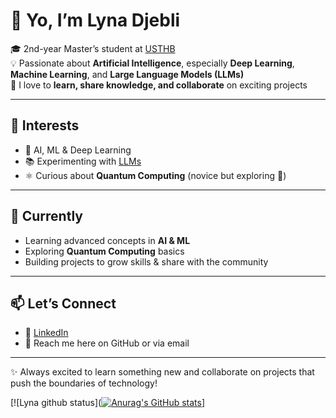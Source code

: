 # 👋 Yo, I’m **Lyna Djebli**

🎓 2nd-year Master’s student at [USTHB](https://www.usthb.dz/)  
💡 Passionate about **Artificial Intelligence**, especially **Deep Learning**, **Machine Learning**, and **Large Language Models (LLMs)**  
🤝 I love to **learn, share knowledge, and collaborate** on exciting projects  

---

## 🔭 Interests
- 🤖 AI, ML & Deep Learning  
- 📚 Experimenting with [LLMs](https://en.wikipedia.org/wiki/Large_language_model)  
- ⚛️ Curious about **Quantum Computing** (novice but exploring 🚀)  

---

## 🌱 Currently
- Learning advanced concepts in **AI & ML**  
- Exploring **Quantum Computing** basics  
- Building projects to grow skills & share with the community  

---

## 📫 Let’s Connect
- 💼 [LinkedIn](linkedin.com/in/lyna-djebli-a393bb254) <!-- Replace with your real link -->
- 📧 Reach me here on GitHub or via email  

---

✨ Always excited to learn something new and collaborate on projects that push the boundaries of technology!


[![Lyna github status]([![Anurag's GitHub stats](https://github-readme-stats.vercel.app/api?username=LinaDjebli)](https://github.com/anuraghazra/github-readme-stats)]
